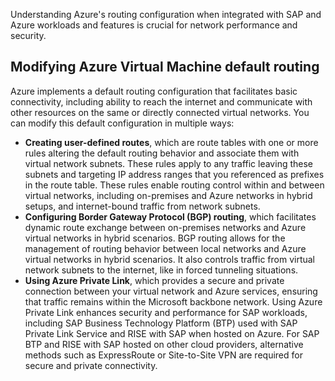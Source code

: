 Understanding Azure's routing configuration when integrated with SAP and Azure workloads and features is crucial for network performance and security.

## Modifying Azure Virtual Machine default routing

Azure implements a default routing configuration that facilitates basic connectivity, including ability to reach the internet and communicate with other resources on the same or directly connected virtual networks. You can modify this default configuration in multiple ways:

- **Creating user-defined routes**, which are route tables with one or more rules altering the default routing behavior and associate them with virtual network subnets. These rules apply to any traffic leaving these subnets and targeting IP address ranges that you referenced as prefixes in the route table. 
These rules enable routing control within and between virtual networks, including on-premises and Azure networks in hybrid setups, and internet-bound traffic from network subnets.
- **Configuring Border Gateway Protocol (BGP) routing**, which facilitates dynamic route exchange between on-premises networks and Azure virtual networks in hybrid scenarios. BGP routing allows for the management of routing behavior between local networks and Azure virtual networks in hybrid scenarios. It also controls traffic from virtual network subnets to the internet, like in forced tunneling situations.
- **Using Azure Private Link**, which provides a secure and private connection between your virtual network and Azure services, ensuring that traffic remains within the Microsoft backbone network. Using Azure Private Link enhances security and performance for SAP workloads, including SAP Business Technology Platform (BTP) used with SAP Private Link Service and RISE with SAP when hosted on Azure. For SAP BTP and RISE with SAP hosted on other cloud providers, alternative methods such as ExpressRoute or Site-to-Site VPN are required for secure and private connectivity.
